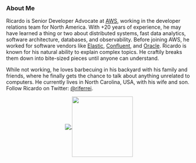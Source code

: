 ### About Me

Ricardo is Senior Developer Advocate at [AWS](https://aws.amazon.com), working in the developer relations team for North America. With +20 years of experience, he may have learned a thing or two about distributed systems, fast data analytics, software architecture, databases, and observability. Before joining AWS, he worked for software vendors like [Elastic](https://www.elastic.co), [Confluent](https://www.confluent.io/), and [Oracle](https://www.oracle.com). Ricardo is known for his natural ability to explain complex topics. He craftily breaks them down into bite-sized pieces until anyone can understand.

While not working, he loves barbecuing in his backyard with his family and friends, where he finally gets the chance to talk about anything unrelated to computers. He currently lives in North Carolina, USA, with his wife and son. Follow Ricardo on Twitter: [@riferrei](https://twitter.com/riferrei).

<p align="center">
  <a href="https://github.com/riferrei?tab=repositories">
    <img
      align="center"
      src="https://github-readme-stats.vercel.app/api/top-langs/?username=riferrei&layout=compact"
    />
  </a>
  <a href="https://github.com/riferrei?tab=repositories">
    <img
      align="center"
      height="165"
      src="https://github-readme-stats.vercel.app/api?username=riferrei&count_private=true&show_icons=true&custom_title=Github%20Status&hide=issues"
    />
  </a>
</p>
